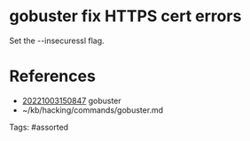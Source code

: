 # gobuster fix HTTPS cert errors
Set the --insecuressl flag.

# References
- [20221003150847](/zet/20221003150847/) gobuster
- ~/kb/hacking/commands/gobuster.md

Tags:
    #assorted

